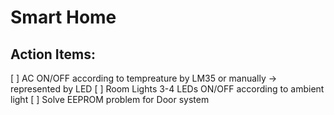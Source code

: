 # Smart Home
## Action Items:
[ ] AC ON/OFF according to tempreature by LM35 or manually -> represented by LED
[ ] Room Lights 3-4 LEDs ON/OFF according to ambient light
[ ] Solve EEPROM problem for Door system